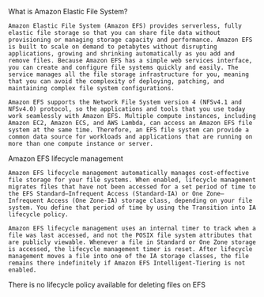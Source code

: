 What is Amazon Elastic File System?

    Amazon Elastic File System (Amazon EFS) provides serverless, fully elastic file storage so that you can share file data without provisioning or managing storage capacity and performance. Amazon EFS is built to scale on demand to petabytes without disrupting applications, growing and shrinking automatically as you add and remove files. Because Amazon EFS has a simple web services interface, you can create and configure file systems quickly and easily. The service manages all the file storage infrastructure for you, meaning that you can avoid the complexity of deploying, patching, and maintaining complex file system configurations.

    Amazon EFS supports the Network File System version 4 (NFSv4.1 and NFSv4.0) protocol, so the applications and tools that you use today work seamlessly with Amazon EFS. Multiple compute instances, including Amazon EC2, Amazon ECS, and AWS Lambda, can access an Amazon EFS file system at the same time. Therefore, an EFS file system can provide a common data source for workloads and applications that are running on more than one compute instance or server.


Amazon EFS lifecycle management

    Amazon EFS lifecycle management automatically manages cost-effective file storage for your file systems. When enabled, lifecycle management migrates files that have not been accessed for a set period of time to the EFS Standard–Infrequent Access (Standard-IA) or One Zone–Infrequent Access (One Zone-IA) storage class, depending on your file system. You define that period of time by using the Transition into IA lifecycle policy.

    Amazon EFS lifecycle management uses an internal timer to track when a file was last accessed, and not the POSIX file system attributes that are publicly viewable. Whenever a file in Standard or One Zone storage is accessed, the lifecycle management timer is reset. After lifecycle management moves a file into one of the IA storage classes, the file remains there indefinitely if Amazon EFS Intelligent-Tiering is not enabled.


There is no lifecycle policy available for deleting files on EFS
